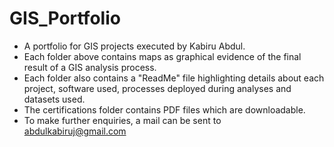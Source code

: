 # GIS_Portfolio
- A portfolio for GIS projects executed by Kabiru Abdul.
- Each folder above contains maps as graphical evidence of the final result of a GIS analysis process.
- Each folder also contains a "ReadMe" file highlighting details about each project, software used, processes deployed during analyses and datasets used.
- The certifications folder contains PDF files which are downloadable. 
- To make further enquiries, a mail can be sent to abdulkabiruj@gmail.com 

